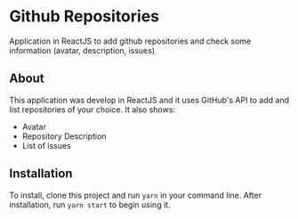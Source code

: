# Github Repositories
Application in ReactJS to add github repositories and check some information (avatar, description, issues) 

## About
This application was develop in ReactJS and it uses GitHub's API to add and list repositories of your choice. It also shows:
* Avatar
* Repository Description
* List of issues

## Installation
To install, clone this project and run `yarn` in your command line. After installation, run `yarn start` to begin using it.

